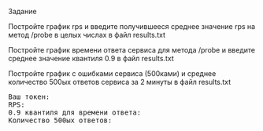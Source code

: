 Задание

Постройте график rps и введите получившееся среднее значение rps на метод /probe в целых числах в файл results.txt

Постройте график времени ответа сервиса для метода /probe и введите среднее значение квантиля 0.9 в файл results.txt

Постройте график с ошибками сервиса (500ками) и среднее количество 500ых ответов сервиса за 2 минуты в файл results.txt

<pre class="file" data-filename="results.txt" data-target="replace">
Ваш токен:
RPS: 
0.9 квантиля для времени ответа: 
Kоличество 500ых ответов: 
</pre>
